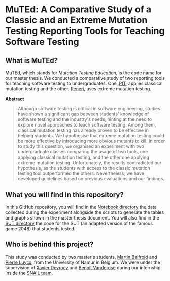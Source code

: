 # MuTEd: A Comparative Study of a Classic and an Extreme Mutation Testing Reporting Tools for Teaching Software Testing

## What is MuTEd?

MuTEd, which stands for *Mutation Testing Education*, is the code name for our master thesis. We conducted a comparative study of two reporting tools for teaching software testing to undergraduates. One, [PIT](https://github.com/hcoles/pitest), applies classical mutation testing and the other, [Reneri](https://github.com/STAMP-project/descartes-reneri), uses extreme mutation testing.

**Abstract**

> Although software testing is critical in software engineering, studies have shown a significant gap between students' knowledge of software testing and the industry's needs, hinting at the need to explore novel approaches to teach software testing. Among them, classical mutation testing has already proven to be effective in helping students. We hypothesise that extreme mutation testing could be more effective by introducing more obvious mutants to kill. In order to study this question, we organised an experiment with two undergraduate classes comparing the usage of two tools, one applying classical mutation testing, and the other one applying extreme mutation testing. Unfortunately, the results contradicted our hypothesis, as the students with access to the classic mutation testing tool outperformed the others. Nevertheless, we have developed guidelines based on previous evaluations and our findings.

## What you will find in this repository?

In this GitHub repository, you will find in the [Notebook directory](./Notebook) the data collected during the experiment alongside the scripts to generate the tables and graphs shown in the master thesis document. You will also find in the [SUT directory](./SUT) the code for the SUT (an adapted version of the famous game 2048) that students tested.

## Who is behind this project?

This study was conducted by two master's students, [Martin Balfroid](https://snail.info.unamur.be/author/martin-balfroid/) and [Pierre Luycx](https://snail.info.unamur.be/author/pierre-luycx/), from the University of Namur in Belgium. We were under the supervision of [Xavier Devroey](https://snail.info.unamur.be/author/xavier-devroey/) and [Benoît Vanderose](https://snail.info.unamur.be/author/benoit-vanderose/) during our internship inside the [SNAIL team](https://snail.info.unamur.be).
